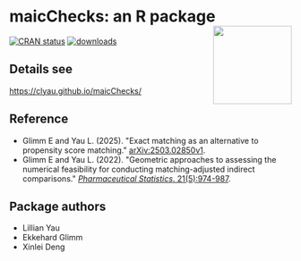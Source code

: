 # maicChecks: an R package <a href="https://github.com/clyau/maicChecks"><img src="https://github.com/user-attachments/assets/16780205-98c6-4bbd-af23-dfec94010d54" align="right" height="140"/></a>

<!-- badges: start -->

[![CRAN status](https://badges.cranchecks.info/flavor/release/maicChecks.svg)](https://cran.r-project.org/web/checks/check_results_maicChecks.html) [![downloads](https://cranlogs.r-pkg.org/badges/maicChecks)](https://www.rdocumentation.org/trends)

<!-- badges: end -->

## Details see

<https://clyau.github.io/maicChecks/>

## Reference

-   Glimm E and Yau L. (2025). "Exact matching as an alternative to propensity score matching." [arXiv:2503.02850v1](https://doi.org/10.48550/arXiv.2503.02850).
-   Glimm E and Yau L. (2022). "Geometric approaches to assessing the numerical feasibility for conducting matching-adjusted indirect comparisons." [*Pharmaceutical Statistics*. 21(5):974-987](https://onlinelibrary.wiley.com/doi/full/10.1002/pst.2210).

## Package authors

-   Lillian Yau
-   Ekkehard Glimm
-   Xinlei Deng
